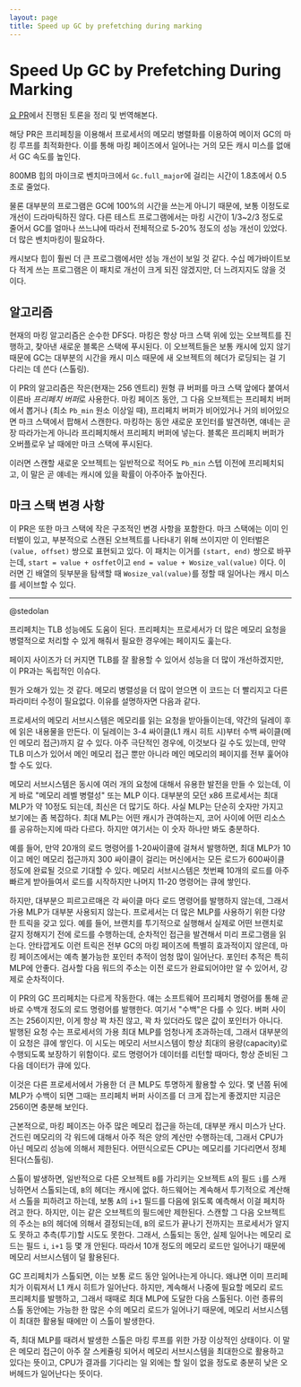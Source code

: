 ```yaml
---
layout: page
title: Speed up GC by prefetching during marking
---
```


# Speed Up GC by Prefetching During Marking

 [요 PR](https://github.com/ocaml/ocaml/pull/10195)에서 진행된 토론을
 정리 및 번역해본다.

 해당 PR은 프리페칭을 이용해서 프로세서의 메모리 병렬화를 이용하여
 메이저 GC의 마킹 루프를 최적화한다. 이를 통해 마킹 페이즈에서
 일어나는 거의 모든 캐시 미스를 없애서 GC 속도를 높인다.

 800MB 힙의 마이크로 벤치마크에서 `Gc.full_major`에 걸리는 시간이
 1.8초에서 0.5초로 줄었다.

 물론 대부분의 프로그램은 GC에 100%의 시간을 쓰는게 아니기 때문에,
 보통 이정도로 개선이 드라마틱하진 않다. 다른 테스트 프로그램에서는
 마킹 시간이 1/3~2/3 정도로 줄어서 GC를 얼마나 쓰느냐에 따라서
 전체적으로 5-20% 정도의 성능 개선이 있었다. 더 많은 벤치마킹이
 필요하다.

 캐시보다 힙이 훨씬 더 큰 프로그램에서만 성능 개선이 보일 것
 같다. 수십 메가바이트보다 적게 쓰는 프로그램은 이 패치로 개선이 크게
 되진 않겠지만, 더 느려지지도 않을 것이다.

## 알고리즘
 현재의 마킹 알고리즘은 순수한 DFS다. 마킹은 항상 마크 스택 위에 있는
 오브젝트를 진행하고, 찾아낸 새로운 블록은 스택에 푸시된다. 이
 오브젝트들은 보통 캐시에 있지 않기 때문에 GC는 대부분의 시간을 캐시
 미스 때문에 새 오브젝트의 헤더가 로딩되는 걸 기다리는 데 쓴다
 (스톨링).

 이 PR의 알고리즘은 작은(현재는 256 엔트리) 원형 큐 버퍼를 마크 스택
 앞에다 붙여서 이른바 *프리페치 버퍼*로 사용한다. 마킹 페이즈 동안, 그
 다음 오브젝트는 프리페치 버퍼에서 뽑거나 (최소 `Pb_min` 원소 이상일
 때), 프리페치 버퍼가 비어있거나 거의 비어있으면 마크 스택에서 팝해서
 스캔한다. 마킹하는 동안 새로운 포인터를 발견하면, 얘네는 곧장
 따라가는게 아니라 프리페치해서 프리페치 버퍼에 넣는다. 블록은
 프리페치 버퍼가 오버플로우 날 때에만 마크 스택에 푸시된다.

 이러면 스캔할 새로운 오브젝트는 일반적으로 적어도 `Pb_min` 스텝
 이전에 프리페치되고, 이 말은 곧 얘네는 캐시에 있을 확률이 아주아주
 높아진다.

## 마크 스택 변경 사항
 이 PR은 또한 마크 스택에 작은 구조적인 변경 사항을 포함한다. 마크
 스택에는 이미 인터벌이 있고, 부분적으로 스캔된 오브젝트를 나타내기
 위해 쓰이지만 이 인터벌은 `(value, offset)` 쌍으로 표현되고 있다. 이
 패치는 이거를 `(start, end)` 쌍으로 바꾸는데, `start = value +
 osffet`이고 `end = value + Wosize_val(value)` 이다. 이러면 긴 배열의
 뒷부분을 탐색할 때 `Wosize_val(value)`를 정할 때 일어나는 캐시 미스를
 세이브할 수 있다.


---

 @stedolan

 프리페치는 TLB 성능에도 도움이 된다. 프리페치는 프로세서가 더 많은
 메모리 요청을 병렬적으로 처리할 수 있게 해줘서 필요한 경우에는
 페이지도 훑는다.

 페이지 사이즈가 더 커지면 TLB를 잘 활용할 수 있어서 성능을 더 많이
 개선하겠지만, 이 PR과는 독립적인 이슈다.

 뭔가 오해가 있는 것 같다. 메모리 병렬성을 더 많이 얻으면 이 코드는 더
 빨리지고 다른 파라미터 수정이 필요없다. 이유를 설명하자면 다음과
 같다.

 프로세서의 메모리 서브시스템은 메모리를 읽는 요청을 받아들이는데,
 약간의 딜레이 후에 읽은 내용물을 만든다. 이 딜레이는 3-4 싸이클(L1
 캐시 히트 시)부터 수백 싸이클(메인 메모리 접근)까지 갈 수 있다. 아주
 극단적인 경우에, 이것보다 길 수도 있는데, 만약 TLB 미스가 있어서 메인
 메모리 접근 뿐만 아니라 메인 메모리의 페이지를 전부 훑어야할 수도
 있다.

 메모리 서브시스템은 동시에 여러 개의 요청에 대해서 유용한 발전을 만들
 수 있는데, 이게 바로 "메모리 레벨 병렬성" 또는 MLP 이다. 대부분의
 모던 x86 프로세서는 최대 MLP가 약 10정도 되는데, 최신은 더 많기도
 하다. 사실 MLP는 단순히 숫자만 가지고 보기에는 좀 복잡하다. 최대
 MLP는 어떤 캐시가 관여하는지, 코어 사이에 어떤 리소스를 공유하는지에
 따라 다르다. 하지만 여기서는 이 숫자 하나만 봐도 충분하다.

 예를 들어, 만약 20개의 로드 명령어를 1-20싸이클에 걸쳐서 발행하면,
 최대 MLP가 10이고 메인 메모리 접근까지 300 싸이클이 걸리는 머신에서는
 모든 로드가 600싸이클 정도에 완료될 것으로 기대할 수 있다. 메모리
 서브시스템은 첫번째 10개의 로드를 아주 빠르게 받아들여서 로드를
 시작하지만 나머지 11-20 명령어는 큐에 쌓인다.

 하지만, 대부분으 피르고르매은 각 싸이클 마다 로드 명령어를 발행하지
 않는데, 그래서 가용 MLP가 대부분 사용되지 않는다. 프로세서는 더 많은
 MLP를 사용하기 위한 다양한 트릭을 갖고 있다. 예를 들어, 브랜치를
 투기적으로 실행해서 실제로 어떤 브랜치로 갈지 정해지기 전에 로드를
 수행하는데, 순차적인 접근을 발견해서 미리 프로그램을
 읽는다. 안타깝게도 이런 트릭은 전부 GC의 마킹 페이즈에 특별히
 효과적이지 않은데, 마킹 페이즈에서는 예측 불가능한 포인터 추적이 엄청
 많이 일어난다. 포인터 추적은 특히 MLP에 안좋다. 검사할 다음 워드의
 주소는 이전 로드가 완료되어야만 알 수 있어서, 강제로 순차적이다.

 이 PR의 GC 프리페치는 다르게 작동한다. 얘는 소프트웨어 프리페치
 명령어를 통해 곧바로 수백개 정도의 로드 명령어를 발행한다. 여기서
 "수백"은 다를 수 있다. 버퍼 사이즈는 256이지만, 이게 항상 꽉 차진
 않고, 꽉 차 있더라도 많은 값이 포인터가 아니다. 발행된 요청 수는
 프로세서의 가용 최대 MLP를 엄청나게 초과하는데, 그래서 대부분의 이
 요청은 큐에 쌓인다. 이 시도는 메모리 서브시스템이 항상 최대의
 용량(capacity)로 수행되도록 보장하기 위함이다. 로드 명령어가 데이터를
 리턴할 때마다, 항상 준비된 그 다음 데이터가 큐에 있다.

 이것은 다른 프로세서에서 가용한 더 큰 MLP도 투명하게 활용할 수
 있다. 몇 년쯤 뒤에 MLP가 수백이 되면 그때는 프리페치 버퍼 사이즈를 더
 크게 잡는게 좋겠지만 지금은 256이면 충분해 보인다.

 근본적으로, 마킹 페이즈는 아주 많은 메모리 접근을 하는데, 대부분 캐시
 미스가 난다. 건드린 메모리의 각 워드에 대해서 아주 적은 양의 계산만
 수행하는데, 그래서 CPU가 아닌 메모리 성능에 의해서
 제한된다. 어떤식으로든 CPU는 메모리를 기다리면서 정체된다(스톨링).

 스톨이 발생하면, 일반적으로 다른 오브젝트 `B`를 가리키는 오브젝트
 `A`의 필드 `i`를 스캐닝하면서 스톨되는데, `B`의 헤더는 캐시에
 없다. 하드웨어는 계속해서 투기적으로 계산해서 스톨을 피하려고 하는데,
 보통 `A`의 `i+1` 필드를 다음에 읽도록 예측해서 이걸 페치하려고
 한다. 하지만, 이는 같은 오브젝트의 필드에만 제한된다. 스캔할 그 다음
 오브젝트의 주소는 `B`의 헤더에 의해서 결정되는데, `B`의 로드가 끝나기
 전까지는 프로세서가 알지도 못하고 추측(투기)할 시도도 못한다. 그래서,
 스톨되는 동안, 실제 일어나는 메모리 로드는 필드 `i`, `i+1` 등 몇 개
 안된다. 따라서 10개 정도의 메모리 로드만 일어나기 때문에 메모리
 서브시스템이 덜 활용된다.

 GC 프리페치가 스톨되면, 이는 보통 로드 동안 일어나는게 아니다. 왜냐면
 이미 프리페치가 이뤄져서 L1 캐시 히트가 일어난다. 하지만, 계속해서
 나중에 필요할 메모리 로드 프리페치를 발행하고, 그래서 때때로 최대
 MLP에 도달한 다음 스톨된다. 이런 종류의 스톨 동안에는 가능한 한 많은
 수의 메모리 로드가 일어나기 때문에, 메모리 서브시스템이 최대한 활용될
 때에만 이 스톨이 발생한다.

 즉, 최대 MLP를 때려서 발생한 스톨은 마킹 루프를 위한 가장 이상적인
 상태이다. 이 말은 메모리 접근이 아주 잘 스케쥴링 되어서 메모리
 서브시스템을 최대한으로 활용하고 있다는 뜻이고, CPU가 결과를 기다리는
 일 외에는 할 일이 없을 정도로 충분히 낮은 오버헤드가 일어난다는
 뜻이다.
